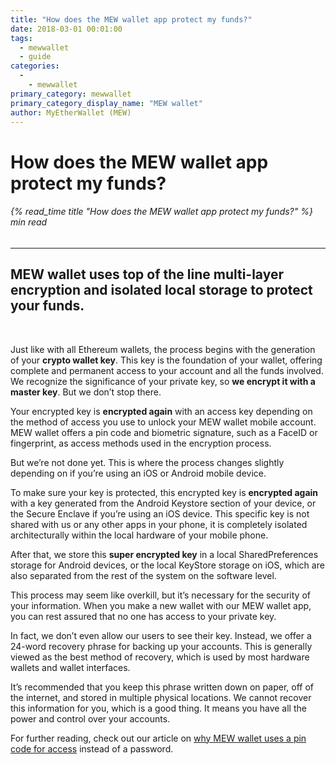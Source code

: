 ```yaml
---
title: "How does the MEW wallet app protect my funds?"
date: 2018-03-01 00:01:00
tags:
  - mewwallet
  - guide
categories:
  - 
    - mewwallet
primary_category: mewwallet
primary_category_display_name: "MEW wallet"
author: MyEtherWallet (MEW)
---
```


# **How does the MEW wallet app protect my funds?**

###### {% read_time title "How does the MEW wallet app protect my funds?" %} min read

* * *

## MEW wallet uses top of the line multi-layer encryption and isolated local storage to protect your funds.

<br>

Just like with all Ethereum wallets, the process begins with the generation of your **crypto wallet key**. This key is the foundation of your wallet, offering complete and permanent access to your account and all the funds involved. We recognize the significance of your private key, so **we encrypt it with a master key**. But we don’t stop there.

Your encrypted key is **encrypted again** with an access key depending on the method of access you use to unlock your MEW wallet mobile account. MEW wallet offers a pin code and biometric signature, such as a FaceID or fingerprint, as access methods used in the encryption process.

But we’re not done yet. This is where the process changes slightly depending on if you’re using an iOS or Android mobile device.

To make sure your key is protected, this encrypted key is **encrypted again** with a key generated from the Android Keystore section of your device, or the Secure Enclave if you’re using an iOS device. This specific key is not shared with us or any other apps in your phone, it is completely isolated architecturally within the local hardware of your mobile phone.

After that, we store this **super encrypted key** in a local SharedPreferences storage for Android devices, or the local KeyStore storage on iOS, which are also separated from the rest of the system on the software level.

This process may seem like overkill, but it’s necessary for the security of your information. When you make a new wallet with our MEW wallet app, you can rest assured that no one has access to your private key.

In fact, we don’t even allow our users to see their key. Instead, we offer a 24-word recovery phrase for backing up your accounts. This is generally viewed as the best method of recovery, which is used by most hardware wallets and wallet interfaces.

It’s recommended that you keep this phrase written down on paper, off of the internet, and stored in multiple physical locations. We cannot recover this information for you, which is a good thing. It means you have all the power and control over your accounts.

For further reading, check out our article on [why MEW wallet uses a pin code for access](/@@@@@@/mewwallet/mewwallet-pin-password/) instead of a password.
